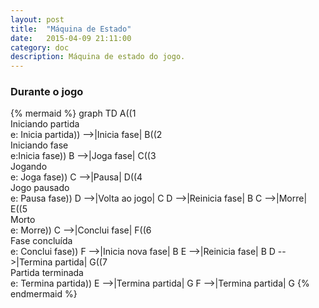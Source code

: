```yaml
---
layout: post
title:  "Máquina de Estado"
date:   2015-04-09 21:11:00
category: doc
description: Máquina de estado do jogo.
---
```


<div class="row">
    <h3>Durante o jogo</h3>
  <div class="small-11 small-centered columns">
    {% mermaid %}
      graph TD
        A((1<br>Iniciando partida<br>e: Inicia partida)) -->|Inicia fase| B((2<br>Iniciando fase<br>e:Inicia fase))
        B -->|Joga fase| C((3<br>Jogando<br>e: Joga fase))
        C -->|Pausa| D((4<br>Jogo pausado<br>e: Pausa fase))
        D -->|Volta ao jogo| C
        D -->|Reinicia fase| B
        C -->|Morre| E((5<br>Morto<br>e: Morre))
        C -->|Conclui fase| F((6<br>Fase concluída<br>e: Conclui fase))
        F -->|Inicia nova fase| B
        E -->|Reinicia fase| B 
        D -->|Termina partida| G((7<br>Partida terminada<br>e: Termina partida))
        E -->|Termina partida| G
        F -->|Termina partida| G
    {% endmermaid %}
  </div>
</div>